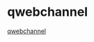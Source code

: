 # qwebchannel

[qwebchannel](https://github.com/qt/qtwebchannel/tree/dev/examples/webchannel/shared/qwebchannel.js)
